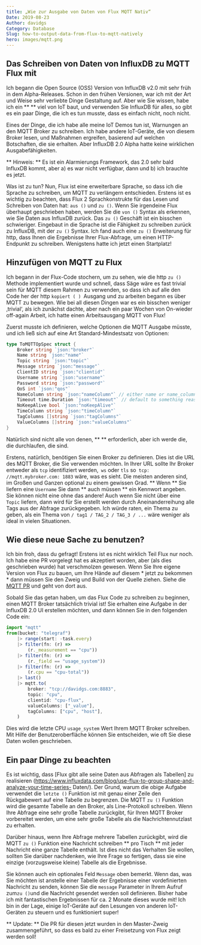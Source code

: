 ```yaml
---
title: „Wie zur Ausgabe von Daten von Flux MQTT Nativ“
Date: 2019-08-23
Author: davidgs
Category: Database
Slug: how-to-output-data-from-flux-to-mqtt-natively
hero: images/mqtt.png
---
```


## Das Schreiben von Daten von InfluxDB zu MQTT Flux mit

Ich begann die Open Source (OSS) Version von InfluxDB v2.0 mit sehr früh in dem Alpha-Releases. Schon in den frühen Versionen, war ich mit der Art und Weise sehr verliebte Dinge Gestaltung auf. Aber wie Sie wissen, habe ich ein ** ** viel von IoT baut, und verwenden Sie InfluxDB für alles, so gibt es ein paar Dinge, die ich es tun musste, dass es einfach nicht, noch nicht.

Eines der Dinge, die ich habe alle meine IoT Demos tun ist, Warnungen an den MQTT Broker zu schreiben. Ich habe andere IoT-Geräte, die von diesem Broker lesen, und Maßnahmen ergreifen, basierend auf welchen Botschaften, die sie erhalten. Aber InfluxDB 2.0 Alpha hatte keine wirklichen Ausgabefähigkeiten.

** Hinweis: ** Es ist ein Alarmierungs Framework, das 2.0 sehr bald InfluxDB kommt, aber a) es war nicht verfügbar, dann und b) ich brauchte es jetzt.

Was ist zu tun? Nun, Flux ist eine erweiterbare Sprache, so dass ich die Sprache zu schreiben, um MQTT zu verlängern entschieden. Erstens ist es wichtig zu beachten, dass Flux 2 Sprachkonstrukte für das Lesen und Schreiben von Daten hat: `aus ()` und `zu ()`. Wenn Sie irgendeine Flux überhaupt geschrieben haben, werden Sie die `von ()` Syntax als erkennen, wie Sie Daten aus InfluxDB zurück. Das `zu ()` Geschäft ist ein bisschen schwieriger. Eingebaut in die Sprache ist die Fähigkeit zu schreiben zurück zu InfluxDB, mit der `zu ()` Syntax. Ich fand auch eine `zu ()` Erweiterung für http, dass Ihnen die Ergebnisse Ihrer Flux-Abfrage, um einen HTTP-Endpunkt zu schreiben. Wenigstens hatte ich jetzt einen Startplatz!

## Hinzufügen von MQTT zu Flux

Ich begann in der Flux-Code stochern, um zu sehen, wie die http `zu ()` Methode implementiert wurde und schnell, dass Säge wäre es fast trivial sein für MQTT diesem Rahmen zu verwenden, so dass ich auf alle den Code her der http `kopiert ( ) `Ausgang und zu arbeiten begann es über MQTT zu bewegen. Wie bei all diesen Dingen war es ein bisschen weniger ‚trivial‘, als ich zunächst dachte, aber nach ein paar Wochen von On-wieder off-again Arbeit, ich hatte einen Arbeitsausgang MQTT von Flux!

Zuerst musste ich definieren, welche Optionen die MQTT Ausgabe müsste, und ich ließ sich auf eine Art Standard-Mindestsatz von Optionen:

```go
type ToMQTTOpSpec struct {
    Broker string `json:"broker"`
    Name string `json:"name"`
    Topic string `json:"topic"`
    Message string `json:"message"`
    ClientID string `json:"clientid"`
    Username string `json:"username"`
    Password string `json:"password"`
    QoS int `json:"qos"`
    NameColumn string `json:"nameColumn"` // either name or name_column must be set, if none is set try to use the "_measurement" column.
    Timeout time.Duration `json:"timeout"` // default to something reasonable if zero
    NoKeepAlive bool `json:"noKeepAlive"`
    TimeColumn string `json:"timeColumn"`
    TagColumns []string `json:"tagColumns"`
    ValueColumns []string `json:"valueColumns"`
}
```

Natürlich sind nicht alle von denen, ** ** erforderlich, aber ich werde die, die durchlaufen, die sind.

Erstens, natürlich, benötigen Sie einen Broker zu definieren. Dies ist die URL des MQTT Broker, die Sie verwenden möchten. In Ihrer URL sollte Ihr Broker entweder als `tcp` identifiziert werden,` ws` oder `tls` so` tcp: //mqtt.mybroker.com: 1883` wäre, was es sieht. Die meisten anderen sind, im Großen und Ganzen optional zu einem gewissen Grad. ** Wenn ** Sie liefern eine `Username` Sie dann ** auch müssen ** ein Kennwort angeben. Sie können nicht eine ohne das andere! Auch wenn Sie nicht über eine `Topic` liefern, dann wird für Sie erstellt werden durch Aneinanderreihung alle Tags aus der Abfrage zurückgegeben. Ich würde raten, ein Thema zu geben, als ein Thema von `/ tag1 / TAG_2 / TAG_3 / ...` wäre weniger als ideal in vielen Situationen.

## Wie diese neue Sache zu benutzen?

Ich bin froh, dass du gefragt! Erstens ist es nicht wirklich Teil Flux nur noch. Ich habe eine PR vorgelegt hat es akzeptiert worden, aber (als dies geschrieben wurde) hat verschmolzen gewesen. Wenn Sie Ihre eigene Version von Flux zu bauen, um Ihre Hände auf diesem * jetzt zu bekommen * dann müssen Sie den Zweig und Build von der Quelle ziehen. Siehe die [MQTT PR](https://github.com/influxdata/flux/pull/1653) und geht von dort aus.

Sobald Sie das getan haben, um das Flux Code zu schreiben zu beginnen, einen MQTT Broker tatsächlich trivial ist! Sie erhalten eine Aufgabe in der InfluxDB 2.0 UI erstellen möchten, und dann können Sie in den folgenden Code ein:

```js
import "mqtt"
from(bucket: "telegraf")
    |> range(start: -task.every)
    |> filter(fn: (r) =>
        (r._measurement == "cpu"))
    |> filter(fn: (r) =>
        (r._field == "usage_system"))
    |> filter(fn: (r) =>
        (r.cpu == "cpu-total"))
    |> last()
    |> mqtt.to(
        broker: "tcp://davidgs.com:8883",
        topic: "cpu",
        clientid: "cpu-flux",
        valueColumns: ["_value"],
        tagColumns: ["cpu", "host"],
    )
```

Dies wird die letzte CPU `usage_system` Wert Ihrem MQTT Broker schreiben. Mit Hilfe der Benutzeroberfläche können Sie entscheiden, wie oft Sie diese Daten wollen geschrieben.

## Ein paar Dinge zu beachten

Es ist wichtig, dass [Flux gibt alle seine Daten aus Abfragen als Tabellen] zu realisieren (https://www.influxdata.com/blog/use-flux-to-group-shape-and-analyze-your-time-series- Daten/). Der Grund, warum die obige Aufgabe verwendet die `letzte ()` Funktion ist mit genau einer Zeile den Rückgabewert auf eine Tabelle zu begrenzen. Die MQTT `zu ()` Funktion wird die gesamte Tabelle an den Broker, als Line-Protokoll schreiben. Wenn Ihre Abfrage eine sehr große Tabelle zurückgibt, für Ihren MQTT Broker vorbereitet werden, um eine sehr große Tabelle als die Nachrichtennutzlast zu erhalten.

Darüber hinaus, wenn Ihre Abfrage mehrere Tabellen zurückgibt, wird die MQTT `zu ()` Funktion eine Nachricht schreiben ** pro Tisch ** mit jeder Nachricht eine ganze Tabelle enthält. Ist dies nicht das Verhalten Sie wollen, sollten Sie darüber nachdenken, wie Ihre Frage so fertigen, dass sie eine einzige (vorzugsweise kleine) Tabelle als die Ergebnisse.

Sie können auch ein optionales Feld `Message` oben bemerkt. Wenn das, was Sie möchten ist anstelle einer Tabelle der Ergebnisse einer vordefinierten Nachricht zu senden, können Sie die `message` Parameter in Ihrem Aufruf zum` zu () `und die Nachricht gesendet werden soll definieren.
Bisher habe ich mit fantastischen Ergebnissen für ca. 2 Monate dieses wurde mit! Ich bin in der Lage, einige IoT-Geräte auf den Lesungen von anderen IoT-Geräten zu steuern und es funktioniert super!

** Update: ** Die PR für diesen jetzt wurden in den Master-Zweig zusammengeführt, so dass es bald zu einer Freisetzung von Flux zeigt werden soll!
